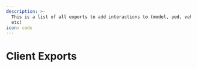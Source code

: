 ```yaml
---
description: >-
  This is a list of all exports to add interactions to (model, ped, vehicle,
  etc)
icon: code
---
```


# Client Exports

